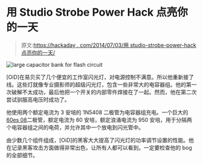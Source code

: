 # 用 Studio Strobe Power Hack 点亮你的一天

> 原文:[https://hackaday . com/2014/07/03/用 studio-strobe-power-hack 点亮你的一天/](https://hackaday.com/2014/07/03/brighten-your-day-with-studio-strobe-power-hack/)

![large capacitor bank for flash circuit](../Images/f80cde3d55df4d1ea6ccb632818e4f79.png)

[OiD]在易贝买了几个便宜的工作室闪光灯，对电源控制不满意。所以他重新接了线。这些灯就像专业摄影师的超级闪光灯，包含一些非常大的电容器组。他的第一次破解不太成功，最后他把一个开关的内部零件焊接在了一起。然而，他在第二次尝试驯服高电压时成功了。

他使用两个额定电流为 3 安培的 1N5408 二极管为电容器组充电。一个巨大的[60es 08](http://www.digikey.com/product-detail/en/VS-60EPS08PBF/VS-60EPS08PBF-ND/2632131)二极管，额定电流为 60 安培，额定浪涌电流为 950 安培，用于分隔两个电容器组之间的电荷，并允许其中一个放电到闪光管中。

由少数几个组件组成，[OiD]的黑客大大提高了闪光灯的功率调节设置的性能。他在记录黑客攻击方面做得非常出色，让所有人都可以看到。一定要检查他的 bog 的全部细节。
